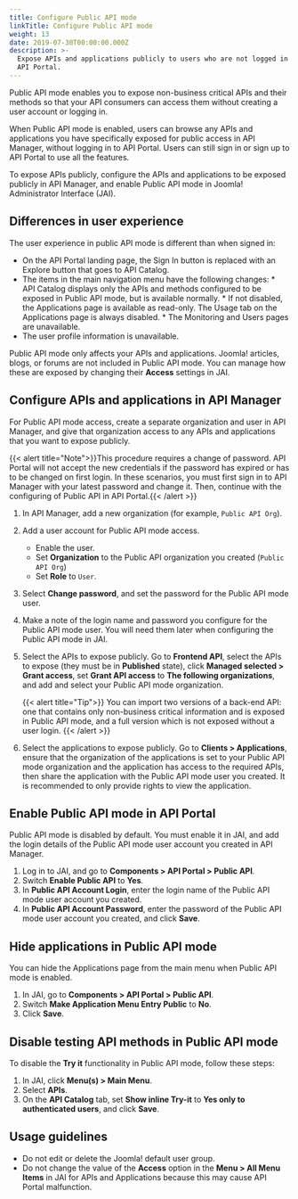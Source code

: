 ```yaml
---
title: Configure Public API mode
linkTitle: Configure Public API mode
weight: 13
date: 2019-07-30T00:00:00.000Z
description: >-
  Expose APIs and applications publicly to users who are not logged in to your
  API Portal.
---
```

Public API mode enables you to expose non-business critical APIs and their methods so that your API consumers can access them without creating a user account or logging in.

When Public API mode is enabled, users can browse any APIs and applications you have specifically exposed for public access in API Manager, without logging in to API Portal. Users can still sign in or sign up to API Portal to use all the features.

To expose APIs publicly, configure the APIs and applications to be exposed publicly in API Manager, and enable Public API mode in Joomla! Administrator Interface (JAI).

## Differences in user experience

The user experience in public API mode is different than when signed in:

* On the API Portal landing page, the Sign In button is replaced with an Explore button that goes to API Catalog.
* The items in the main navigation menu have the following changes:
      * API Catalog displays only the APIs and methods configured to be exposed in Public API mode, but is available normally.
      * If not disabled, the Applications page is available as read-only. The Usage tab on the Applications page is always disabled.
      * The Monitoring and Users pages are unavailable.
* The user profile information is unavailable.

Public API mode only affects your APIs and applications. Joomla! articles, blogs, or forums are not included in Public API mode. You can manage how these are exposed by changing their **Access** settings in JAI.

## Configure APIs and applications in API Manager

For Public API mode access, create a separate organization and user in API Manager, and give that organization access to any APIs and applications that you want to expose publicly.

{{< alert title="Note">}}This procedure requires a change of password. API Portal will not accept the new credentials if the password has expired or has to be changed on first login. In these scenarios, you must first sign in to API Manager with your latest password and change it. Then, continue with the configuring of Public API in API Portal.{{< /alert >}}

1. In API Manager, add a new organization (for example, `Public API Org`).
2. Add a user account for Public API mode access.
   * Enable the user.
   * Set **Organization** to the Public API organization you created (`Public API Org`)
   * Set **Role** to `User`.
3. Select **Change password**, and set the password for the Public API mode user.
4. Make a note of the login name and password you configure for the Public API mode user. You will need them later when configuring the Public API mode in JAI.
5. Select the APIs to expose publicly. Go to **Frontend API**, select the APIs to expose (they must be in **Published** state), click **Managed selected > Grant access**, set **Grant API access** to **The following organizations**, and add and select your Public API mode organization.

   {{< alert title="Tip">}} You can import two versions of a back-end API: one that contains only non-business critical information and is exposed in Public API mode, and a full version which is not exposed without a user login. {{< /alert >}}
6. Select the applications to expose publicly. Go to **Clients > Applications**, ensure that the organization of the applications is set to your Public API mode organization and the application has access to the required APIs, then share the application with the Public API mode user you created. It is recommended to only provide rights to view the application.

## Enable Public API mode in API Portal

Public API mode is disabled by default. You must enable it in JAI, and add the login details of the Public API mode user account you created in API Manager.

1. Log in to JAI, and go to **Components > API Portal > Public API**.
2. Switch **Enable Public API** to **Yes**.
3. In **Public API Account Login**, enter the login name of the Public API mode user account you created.
4. In **Public API Account Password**, enter the password of the Public API mode user account you created, and click **Save**.

## Hide applications in Public API mode

You can hide the Applications page from the main menu when Public API mode is enabled.

1. In JAI, go to **Components > API Portal > Public API**.
2. Switch **Make Application Menu Entry Public** to **No**.
3. Click **Save**.

## Disable testing API methods in Public API mode

To disable the **Try it** functionality in Public API mode, follow these steps:

1. In JAI, click **Menu(s) > Main Menu**.
2. Select **APIs**.
3. On the **API Catalog** tab, set **Show inline Try-it** to **Yes only to authenticated users**, and click **Save**.

## Usage guidelines

* Do not edit or delete the Joomla! default user group.
* Do not change the value of the **Access** option in the **Menu > All Menu Items** in JAI for APIs and Applications because this may cause API Portal malfunction.
